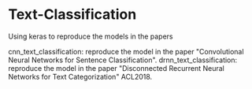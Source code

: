 # Text-Classification
Using keras to reproduce the models in the papers

cnn_text_classification: reproduce the model in the paper "Convolutional Neural Networks for Sentence Classification".
drnn_text_classification: reproduce the model in the paper "Disconnected Recurrent Neural Networks for Text Categorization" ACL2018.

